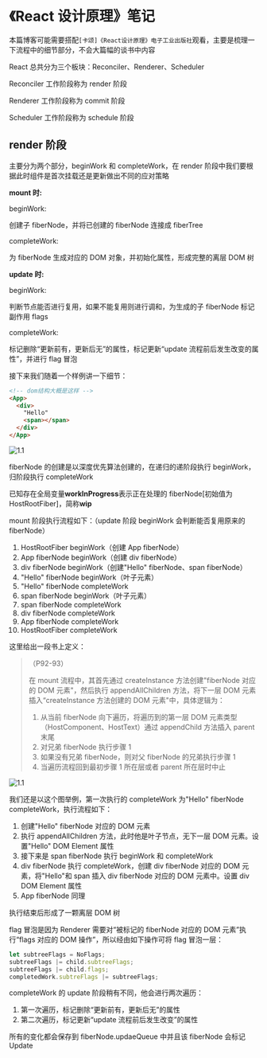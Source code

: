 # 《React 设计原理》笔记

本篇博客可能需要搭配`[卡颂]《React设计原理》电子工业出版社`观看，主要是梳理一下流程中的细节部分，不会大篇幅的谈书中内容

React 总共分为三个板块：Reconciler、Renderer、Scheduler

Reconciler 工作阶段称为 render 阶段

Renderer 工作阶段称为 commit 阶段

Scheduler 工作阶段称为 schedule 阶段

## render 阶段

主要分为两个部分，beginWork 和 completeWork，在 render 阶段中我们要根据此时组件是首次挂载还是更新做出不同的应对策略

**mount 时:**

beginWork:

创建子 fiberNode，并将已创建的 fiberNode 连接成 fiberTree

completeWork:

为 fiberNode 生成对应的 DOM 对象，并初始化属性，形成完整的离层 DOM 树

**update 时:**

beginWork:

判断节点能否进行复用，如果不能复用则进行调和，为生成的子 fiberNode 标记副作用 flags

completeWork:

标记删除“更新前有，更新后无”的属性，标记更新“update 流程前后发生改变的属性”，并进行 flag 冒泡

接下来我们随着一个样例讲一下细节：

```html
<!-- dom结构大概是这样 -->
<App>
  <div>
    "Hello"
    <span></span>
  </div>
</App>
```

![1.1](/images\1.1.png)

fiberNode 的创建是以深度优先算法创建的，在递归的递阶段执行 beginWork，归阶段执行 completeWork

已知存在全局变量**workInProgress**表示正在处理的 fiberNode[初始值为 HostRootFiber]，简称**wip**

mount 阶段执行流程如下：（update 阶段 beginWork 会判断能否复用原来的 fiberNode）

1. HostRootFiber beginWork（创建 App fiberNode）
2. App fiberNode beginWork（创建 div fiberNode）
3. div fiberNode beginWork（创建"Hello" fiberNode、span fiberNode）
4. "Hello" fiberNode beginWork（叶子元素）
5. "Hello" fiberNode completeWork
6. span fiberNode beginWork（叶子元素）
7. span fiberNode completeWork
8. div fiberNode completeWork
9. App fiberNode completeWork
10. HostRootFiber completeWork

这里给出一段书上定义：

> （P92-93）
>
> 在 mount 流程中，其首先通过 createInstance 方法创建"fiberNode 对应的 DOM 元素"，然后执行 appendAllChildren 方法，将下一层 DOM 元素插入“createInstance 方法创建的 DOM 元素"中，具体逻辑为：
>
> 1. 从当前 fiberNode 向下遍历，将遍历到的第一层 DOM 元素类型（HostComponent、HostText）通过 appendChild 方法插入 parent 末尾
> 2. 对兄弟 fiberNode 执行步骤 1
> 3. 如果没有兄弟 fiberNode，则对父 fiberNode 的兄弟执行步骤 1
> 4. 当遍历流程回到最初步骤 1 所在层或者 parent 所在层时中止

![1.1](/images\1.1.png)

我们还是以这个图举例，第一次执行的 completeWork 为"Hello" fiberNode completeWork，执行流程如下：

1. 创建"Hello" fiberNode 对应的 DOM 元素
2. 执行 appendAllChildren 方法，此时他是叶子节点，无下一层 DOM 元素。设置"Hello" DOM Element 属性
3. 接下来是 span fiberNode 执行 beginWork 和 completeWork
4. div fiberNode 执行 completeWork，创建 div fiberNode 对应的 DOM 元素，将"Hello"和 span 插入 div fiberNode 对应的 DOM 元素中。设置 div DOM Element 属性
5. App fiberNode 同理

执行结束后形成了一颗离层 DOM 树

flag 冒泡是因为 Renderer 需要对“被标记的 fiberNode 对应的 DOM 元素”执行“flags 对应的 DOM 操作”，所以经由如下操作可将 flag 冒泡一层：

```ts
let subtreeFlags = NoFlags;
subtreeFlags |= child.subtreeFlags;
subtreeFlags |= child.flags;
completedWork.subtreFlags |= subtreeFlags;
```

completeWork 的 update 阶段稍有不同，他会进行两次遍历：

1. 第一次遍历，标记删除“更新前有，更新后无”的属性
2. 第二次遍历，标记更新“update 流程前后发生改变”的属性

所有的变化都会保存到 fiberNode.updaeQueue 中并且该 fiberNode 会标记 Update
